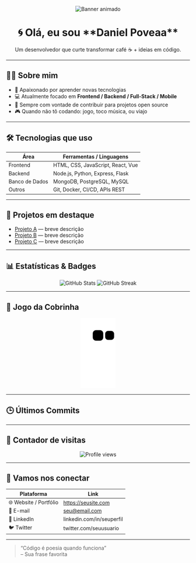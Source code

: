<!-- Cabeçalho / arte (pode trocar para algo que combine contigo) -->
<p align="center">
  <img src="https://raw.githubusercontent.com/DPoveaa/DPoveaa/main/banner.gif" alt="Banner animado" />
</p>

<h1 align="center">🌀 Olá, eu sou **Daniel Poveaa**</h1>
<p align="center">Um desenvolvedor que curte transformar café ☕ + ideias em código.</p>

---

## 👨‍💻 Sobre mim

- 🧠 Apaixonado por aprender novas tecnologias  
- 💻 Atualmente focado em **Frontend / Backend / Full-Stack / Mobile**  
- 🔄 Sempre com vontade de contribuir para projetos open source  
- 🎮 Quando não tô codando: jogo, toco música, ou viajo  

---

## 🛠 Tecnologias que uso

| Área | Ferramentas / Linguagens |
|------|--------------------------|
| Frontend | HTML, CSS, JavaScript, React, Vue |
| Backend | Node.js, Python, Express, Flask |
| Banco de Dados | MongoDB, PostgreSQL, MySQL |
| Outros | Git, Docker, CI/CD, APIs REST |

---

## 🌟 Projetos em destaque

- [Projeto A](link) — breve descrição  
- [Projeto B](link) — breve descrição  
- [Projeto C](link) — breve descrição  

---

## 📊 Estatísticas & Badges

<p align="center">
  <img src="https://github-readme-stats.vercel.app/api?username=DPoveaa&show_icons=true&theme=radical" alt="GitHub Stats" />
  <img src="https://github-readme-streak-stats.herokuapp.com/?user=DPoveaa&theme=radical" alt="GitHub Streak" />
</p>

---

## 🐍 Jogo da Cobrinha

<p align="center">
  <img src="https://raw.githubusercontent.com/DPoveaa/DPoveaa/main/dist/github-snake.svg" alt="Snake animation" />
</p>

---

## 🕒 Últimos Commits

<!--START_SECTION:activity-->
<!--END_SECTION:activity-->

---

## 👀 Contador de visitas

<p align="center">
  <img src="https://komarev.com/ghpvc/?username=DPoveaa&label=Profile%20views&color=blue&style=flat" alt="Profile views" />
</p>

---

## 🤝 Vamos nos conectar

| Plataforma | Link |
|------------|------|
| 🌐 Website / Portfólio | https://seusite.com |
| 📧 E-mail | seu@email.com |
| 🔗 LinkedIn | linkedin.com/in/seuperfil |
| 🐦 Twitter | twitter.com/seuusuario |

---

> “Código é poesia quando funciona”  
> – Sua frase favorita
